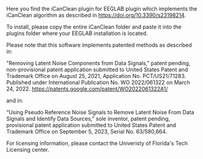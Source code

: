 Here you find the iCanClean plugin for EEGLAB plugin which implements the iCanClean algorithm as described in https://doi.org/10.3390/s23198214.

To install, please copy the entire iCanClean folder and paste it into the plugins folder where your EEGLAB installation is located.


Please note that this software implements patented methods as described in:

"Removing Latent Noise Components from Data Signals," patent pending, non-provisional patent application submitted to United States Patent and Trademark Office on August 25, 2021, Application No. PCT/US21/71283. Published under International Publication No. WO 2022/061322 on March 24, 2022. https://patents.google.com/patent/WO2022061322A1/

and in:

“Using Pseudo Reference Noise Signals to Remove Latent Noise From Data Signals and Identify Data Sources,” sole inventor, patent pending, provisional patent application submitted to United States Patent and Trademark Office on September 5, 2023, Serial No. 63/580,664.

For licensing information, please contact the Univeristy of Florida's Tech Licensing center. 
